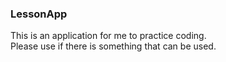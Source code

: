 ### LessonApp
This is an application for me to practice coding.  
Please use if there is something that can be used.  
